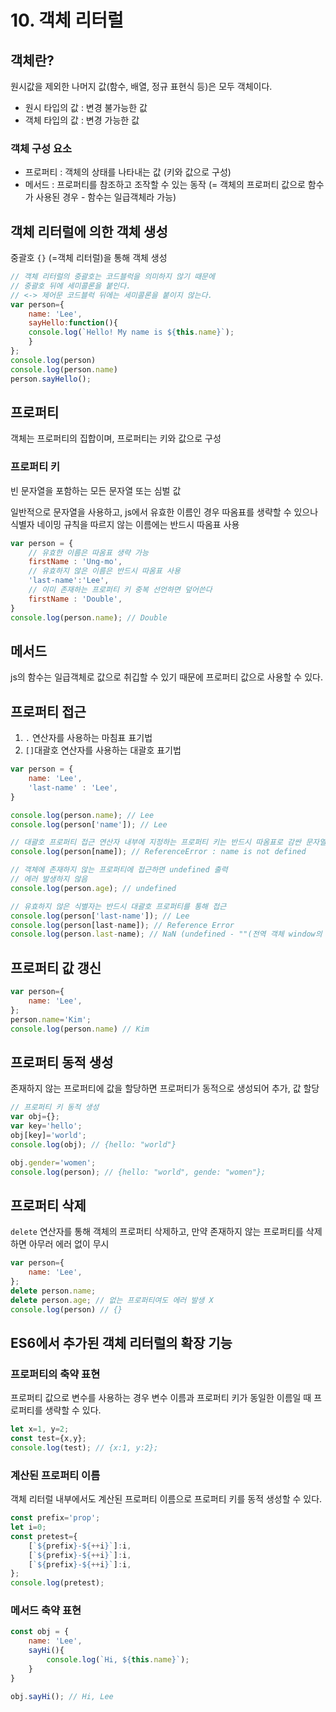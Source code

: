 # 10. 객체 리터럴

## 객체란?

원시값을 제외한 나머지 값(함수, 배열, 정규 표현식 등)은 모두 객체이다.

- 원시 타입의 값 : 변경 불가능한 값
- 객체 타입의 값 : 변경 가능한 값

### 객체 구성 요소
- 프로퍼티 : 객체의 상태를 나타내는 값 (키와 값으로 구성)
- 메서드 : 프로퍼티를 참조하고 조작할 수 있는 동작 (= 객체의 프로퍼티 값으로 함수가 사용된 경우 - 함수는 일급객체라 가능)

## 객체 리터럴에 의한 객체 생성

중괄호 `{}` (=객체 리터럴)을 통해 객체 생성

```js
// 객체 리터럴의 중괄호는 코드블럭을 의미하지 않기 때문에
// 중괄호 뒤에 세미콜론을 붙인다.
// <-> 제어문 코드블럭 뒤에는 세미콜론을 붙이지 않는다.
var person={
    name: 'Lee',
    sayHello:function(){
    console.log(`Hello! My name is ${this.name}`);
    }
};
console.log(person)
console.log(person.name)
person.sayHello();
```

## 프로퍼티

객체는 프로퍼티의 집합이며, 프로퍼티는 키와 값으로 구성

### 프로퍼티 키

빈 문자열을 포함하는 모든 문자열 또는 심벌 값

일반적으로 문자열을 사용하고, js에서 유효한 이름인 경우 따옴표를 생략할 수 있으나 식별자 네이밍 규칙을 따르지 않는 이름에는 반드시 따옴표 사용

```js
var person = {
    // 유효한 이름은 따옴표 생략 가능
    firstName : 'Ung-mo',
    // 유효하지 않은 이름은 반드시 따옴표 사용
    'last-name':'Lee', 
    // 이미 존재하는 프로퍼티 키 중복 선언하면 덮어쓴다
    firstName : 'Double',
}
console.log(person.name); // Double
```

## 메서드

js의 함수는 일급객체로 값으로 취깁할 수 있기 때문에 프로퍼티 값으로 사용할 수 있다.

## 프로퍼티 접근

1. `.` 연산자를 사용하는 마침표 표기법
2. `[]`대괄호 연산자를 사용하는 대괄호 표기법

```js
var person = {
    name: 'Lee',
    'last-name' : 'Lee',
}

console.log(person.name); // Lee
console.log(person['name']); // Lee

// 대괄호 프로퍼티 접근 연산자 내부에 지정하는 프로퍼티 키는 반드시 따옴표로 감싼 문자열이어야 함.
console.log(person[name]); // ReferenceError : name is not defined

// 객체에 존재하지 않는 프로퍼티에 접근하면 undefined 출력
// 에러 발생하지 않음
console.log(person.age); // undefined

// 유효하지 않은 식별자는 반드시 대괄호 프로퍼티를 통해 접근
console.log(person['last-name']); // Lee
console.log(person[last-name]); // Reference Error
console.log(person.last-name); // NaN (undefined - ""(전역 객체 window의 name 가리킴))
```

## 프로퍼티 값 갱신

```js
var person={
    name: 'Lee',
};
person.name='Kim';
console.log(person.name) // Kim
```

## 프로퍼티 동적 생성

존재하지 않는 프로퍼티에 값을 할당하면 프로퍼티가 동적으로 생성되어 추가, 값 할당

```js
// 프로퍼티 키 동적 생성
var obj={};
var key='hello';
obj[key]='world';
console.log(obj); // {hello: "world"}

obj.gender='women';
console.log(person); // {hello: "world", gende: "women"};
```

## 프로퍼티 삭제

`delete` 연산자를 통해 객체의 프로퍼티 삭제하고, 만약 존재하지 않는 프로퍼티를 삭제하면 아무러 에러 없이 무시

```js
var person={
    name: 'Lee',
};
delete person.name;
delete person.age; // 없는 프로퍼티여도 에러 발생 X
console.log(person) // {}
```

## ES6에서 추가된 객체 리터럴의 확장 기능

### 프로퍼티의 축약 표현

프로퍼티 값으로 변수를 사용하는 경우 변수 이름과 프로퍼티 키가 동일한 이름일 때 프로퍼티를 생략할 수 있다.

```js
let x=1, y=2;
const test={x,y};
console.log(test); // {x:1, y:2};
```

### 계산된 프로퍼티 이름

객체 리터럴 내부에서도 계산된 프로퍼티 이름으로 프로퍼티 키를 동적 생성할 수 있다.

```js
const prefix='prop';
let i=0;
const pretest={
    [`${prefix}-${++i}`]:i,
    [`${prefix}-${++i}`]:i,
    [`${prefix}-${++i}`]:i,
};
console.log(pretest);
```

### 메서드 축약 표현

```js
const obj = {
    name: 'Lee',
    sayHi(){
        console.log(`Hi, ${this.name}`);
    }
}

obj.sayHi(); // Hi, Lee
```